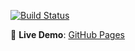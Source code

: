 [![Build Status](https://img.shields.io/badge/build-passing-brightgreen)](https://ci.appveyor.com/project/Valdemarovna/ahj-code-dnd-2)

📌 **Live Demo**: [GitHub Pages](https://Valdemarovna.github.io/ahj-code-dnd-2/)